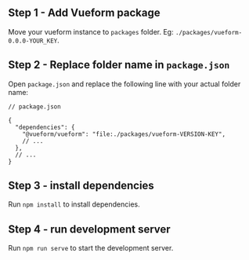 ## Step 1 - Add Vueform package

Move your vueform instance to `packages` folder. Eg: `./packages/vueform-0.0.0-YOUR_KEY`.

## Step 2 - Replace folder name in `package.json`

Open `package.json` and replace the following line with your actual folder name:

```
// package.json

{
  "dependencies": {
    "@vueform/vueform": "file:./packages/vueform-VERSION-KEY",
    // ...
  },
  // ...
}
```

## Step 3 - install dependencies

Run `npm install` to install dependencies.

## Step 4 - run development server

Run `npm run serve` to start the development server.